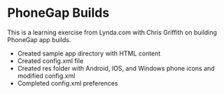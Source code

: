 # PhoneGap Builds

This is a learning exercise from Lynda.com with Chris Griffith on building PhoneGap app builds.

* Created sample app directory with HTML content
* Created config.xml file
* Created res folder with Android, IOS, and Windows phone icons and modified config.xml
* Completed config.xml preferences
